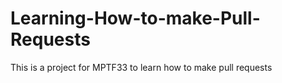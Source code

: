 # Learning-How-to-make-Pull-Requests
This is a project for MPTF33 to learn how to make pull requests
